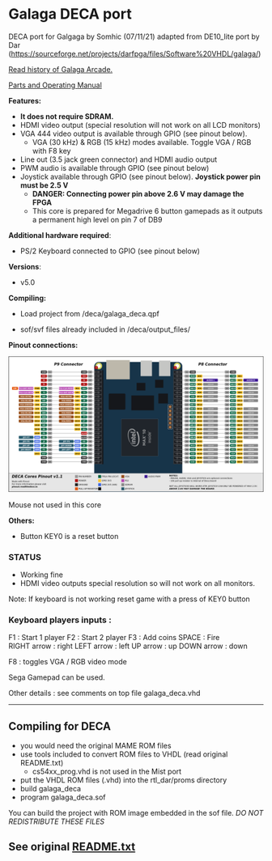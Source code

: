 # Galaga DECA port 

DECA port for Galgaga by Somhic (07/11/21) adapted from DE10_lite port by Dar (https://sourceforge.net/projects/darfpga/files/Software%20VHDL/galaga/)

[Read history of Galaga Arcade.](https://www.arcade-museum.com/game_detail.php?game_id=7881)

[Parts and Operating Manual](Galaga_-_1981_-_Namco.pdf)

**Features:**

* **It does not require SDRAM.**
* HDMI video output (special resolution will not work on all LCD monitors)
* VGA 444 video output is available through GPIO (see pinout below). 
  * VGA (30 kHz) & RGB (15 kHz) modes available. Toggle VGA / RGB  with F8 key
* Line out (3.5 jack green connector) and HDMI audio output
* PWM audio is available through GPIO (see pinout below)
* Joystick available through GPIO  (see pinout below).  **Joystick power pin must be 2.5 V**
  * **DANGER: Connecting power pin above 2.6 V may damage the FPGA**
  * This core is prepared for Megadrive 6 button gamepads as it outputs a permanent high level on pin 7 of DB9

**Additional hardware required**:

- PS/2 Keyboard connected to GPIO  (see pinout below)

**Versions**:

- v5.0

**Compiling:**

* Load project from /deca/galaga_deca.qpf

* sof/svf files already included in /deca/output_files/


**Pinout connections:**

![pinout_deca](pinout_deca.png)

Mouse not used in this core

**Others:**

* Button KEY0 is a reset button

### STATUS

* Working fine
* HDMI video outputs special resolution so will not work on all monitors. 

Note: If keyboard is not working reset game with a press of KEY0 button

### Keyboard players inputs :

F1 : Start 1 player
F2 : Start 2 player
F3 : Add coins
SPACE       : Fire  
RIGHT arrow : right
LEFT  arrow : left
UP    arrow : up 
DOWN  arrow : down

F8 : toggles VGA / RGB video mode

Sega Gamepad can be used.

Other details : see comments on top file galaga_deca.vhd



---------------------------------
Compiling for DECA
---------------------------------

 - you would need the original MAME ROM files
 - use tools included to convert ROM files to VHDL (read original README.txt)
   -   cs54xx_prog.vhd is not used in the Mist port
 - put the VHDL ROM files (.vhd) into the rtl_dar/proms directory
 - build galaga_deca
 - program galaga_deca.sof

You can build the project with ROM image embedded in the sof file.
*DO NOT REDISTRIBUTE THESE FILES*

See original [README.txt](README.txt)
------------------------

